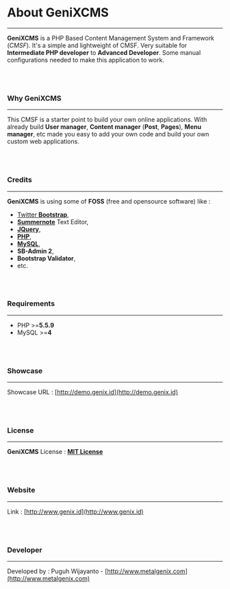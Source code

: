 # About GeniXCMS

---

**GeniXCMS** is a PHP Based Content Management System and Framework (*CMSF*). It's a simple and lightweight of CMSF. Very suitable for **Intermediate PHP developer** to **Advanced Developer**. Some manual configurations needed to make this application to work. 

<br /><br />

### Why GeniXCMS 
---

This CMSF is a starter point to build your own online applications. With already build **User manager**, **Content manager** (**Post**, **Pages**), **Menu manager**, etc made you easy to add your own code and build your own custom web applications. 

<br /><br />

### Credits ###
---
**GeniXCMS** is using some of **FOSS** (free and opensource software) like :

- [Twitter **Bootstrap**](http://getbootstrap.com), 
- [**Summernote**](http://summernote.org) Text Editor, 
- [**JQuery**](http://jquery.com), 
- [**PHP**](http://php.net), 
- [**MySQL**](http://mysql.com), 
- **SB-Admin 2**,
- **Bootstrap Validator**,
- etc.

<br /><br />

### Requirements ###
---
* PHP >=**5.5.9**
* MySQL >=**4**

<br /><br />

### Showcase ###
---
Showcase URL : [http://demo.genix.id](http://demo.genix.id)

<br /><br />

### License ###
---
**GeniXCMS** License : [**MIT License**](license.md)

<br /><br />

### Website ###
---
Link : [http://www.genix.id](http://www.genix.id)

<br /><br />

### Developer ###
---
Developed by : Puguh Wijayanto - [http://www.metalgenix.com](http://www.metalgenix.com)

